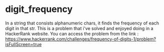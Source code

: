 # digit_frequency
In a string that consists alphanumeric chars, it finds the frequency of each digit in that str.
This is a problem that i've solved and enjoyed doing in a HackerRank website.
You can access the problem from the link : https://www.hackerrank.com/challenges/frequency-of-digits-1/problem?isFullScreen=true
